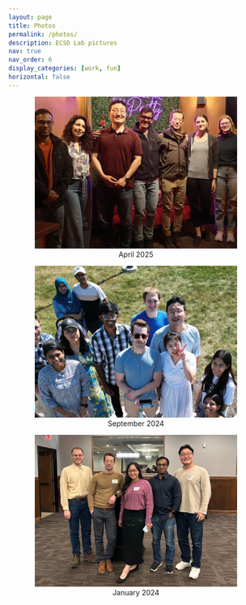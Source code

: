 ```yaml
---
layout: page
title: Photos
permalink: /photos/
description: ECSO Lab pictures
nav: true
nav_order: 6
display_categories: [work, fun]
horizontal: false
---
```


<style>
  .photo-container img {
    width: 400px;
    height: 300px;
    object-fit: cover;
  }
  .photo-container figure {
    text-align: center;
  }
</style>

<div class="container photo-container">
  <div class="row justify-content-center">
    <div class="col-auto">
      <figure>
        <img src="/assets/img/grouppic3_2.jpg" alt="Image 1">
        <figcaption>April 2025</figcaption>
      </figure>
    </div>
    <div class="col-auto">
      <figure>
        <img src="/assets/img/grouppic2_2.jpg" alt="Image 2">
        <figcaption>September 2024</figcaption>
      </figure>
    </div>
    <div class="col-auto">
      <figure>
        <img src="/assets/img/grouppic1_2.jpg" alt="Image 3">
        <figcaption>January 2024</figcaption>
      </figure>
    </div>
  </div>
</div>
